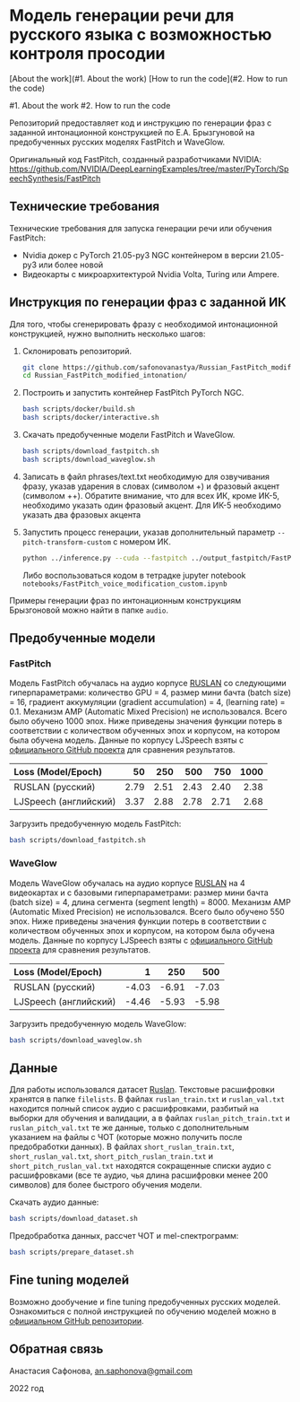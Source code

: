 # Модель генерации речи для русского языка с возможностью контроля просодии

[About the work](#1. About the work)
[How to run the code](#2. How to run the code)

#1. About the work
#2. How to run the code

Репозиторий предоставляет код и инструкцию по генерации фраз с заданной интонационной конструкцией по Е.А. Брызгуновой на предобученных русских моделях FastPitch и WaveGlow.

Оригинальный код FastPitch, созданный разработчиками NVIDIA: https://github.com/NVIDIA/DeepLearningExamples/tree/master/PyTorch/SpeechSynthesis/FastPitch

## Технические требования

Технические требования для запуска генерации речи или обучения FastPitch: 
* Nvidia докер с PyTorch 21.05-py3 NGC контейнером в версии 21.05-py3 или более новой
* Видеокарты с микроархитектурой Nvidia Volta, Turing или Ampere. 

## Инструкция по генерации фраз с заданной ИК

Для того, чтобы сгенерировать фразу с необходимой интонационной конструкцией, нужно выполнить несколько шагов:

1. Склонировать репозиторий.
   ```bash
   git clone https://github.com/safonovanastya/Russian_FastPitch_modified_intonation.git
   cd Russian_FastPitch_modified_intonation/
   ```

2. Построить и запустить контейнер FastPitch PyTorch NGC.

   ```bash
   bash scripts/docker/build.sh
   bash scripts/docker/interactive.sh
   ```

3. Скачать предобученные модели FastPitch и WaveGlow.

   ```bash
   bash scripts/download_fastpitch.sh
   bash scripts/download_waveglow.sh
   ```
   
4. Записать в файл phrases/text.txt необходимую для озвучивания фразу, указав ударения в словах (символом +) и фразовый акцент (символом ++). Обратите внимание, что для всех ИК, кроме ИК-5, необходимо указать один фразовый акцент. Для ИК-5 необходимо указать два фразовых акцента

5. Запустить процесс генерации, указав дополнительный параметр `--pitch-transform-custom` с номером ИК.

   ```bash
   python ../inference.py --cuda --fastpitch ../output_fastpitch/FastPitch_checkpoint_1000.pt --waveglow ../output_waveglow/checkpoint_WaveGlow_450.pt --wn-channels 256 --p-arpabet 0.0 -i phrases/text.txt -o ../output/modified_ik4/ --pitch-transform-custom 4
   ```
   
   Либо воспользоваться кодом в тетрадке jupyter notebook `notebooks/FastPitch_voice_modification_custom.ipynb`

Примеры генерации фраз по интонационным конструкциям Брызгоновой можно найти в папке `audio`.


## Предобученные модели
### FastPitch

Модель FastPitch обучалась на аудио корпусе [RUSLAN](https://ruslan-corpus.github.io/) со следующими гиперпараметрами: количество GPU = 4, размер мини бачта (batch size) = 16, градиент аккумуляции (gradient accumulation) = 4, (learning rate) = 0.1. Механизм AMP (Automatic Mixed Precision) не использовался. Всего было обучено 1000 эпох. Ниже приведены значения функции потерь в соответствии с количеством обученных эпох и корпусом, на котором была обучена модель. Данные по корпусу LJSpeech взяты с [официального GitHub проекта](https://github.com/NVIDIA/DeepLearningExamples/tree/master/PyTorch/SpeechSynthesis/FastPitch) для сравнения результатов.

| Loss (Model/Epoch)    |    50 |   250 |   500 |   750 |  1000 |
|:----------------------|------:|------:|------:|------:|------:|
| RUSLAN (русский)      | 2.79  |  2.51 |  2.43 |  2.40 |  2.38 |
| LJSpeech (английский) | 3.37  |  2.88 |  2.78 |  2.71 |  2.68 |

Загрузить предобученную модель FastPitch:

   ```bash
   bash scripts/download_fastpitch.sh
   ```

### WaveGlow

Модель WaveGlow обучалась на аудио корпусе [RUSLAN](https://ruslan-corpus.github.io/) на 4 видеокартах и с базовыми гиперпараметрами: размер мини бачта (batch size) = 4, длина сегмента (segment length) = 8000. Механизм AMP (Automatic Mixed Precision) не использовался. Всего было обучено 550 эпох. Ниже приведены значения функции потерь в соответствии с количеством обученных эпох и корпусом, на котором была обучена модель. Данные по корпусу LJSpeech взяты с [официального GitHub проекта](https://github.com/NVIDIA/DeepLearningExamples/tree/master/PyTorch/SpeechSynthesis/FastPitch) для сравнения результатов.

| Loss (Model/Epoch)    |    1  |   250 |   500  |
|:----------------------|------:|------:|-------:|
| RUSLAN (русский)      | -4.03 | -6.91 |  -7.03 |
| LJSpeech (английский) | -4.46 | -5.93 |  -5.98 |

Загрузить предобученную модель WaveGlow:

   ```bash
   bash scripts/download_waveglow.sh
   ```


## Данные

Для работы использовался датасет [Ruslan](https://ruslan-corpus.github.io/). Текстовые расшифровки хранятся в папке `filelists`. В файлах `ruslan_train.txt` и `ruslan_val.txt` находится полный список аудио с расшифровками, разбитый на выборки для обучения и валидации, а в файлах `ruslan_pitch_train.txt` и `ruslan_pitch_val.txt` те же данные, только с дополнительным указанием на файлы с ЧОТ (которые можно получить после предобработки данных). В файлах `short_ruslan_train.txt`, `short_ruslan_val.txt`, `short_pitch_ruslan_train.txt` и `short_pitch_ruslan_val.txt` находятся сокращенные списки аудио с расшифровками (все те аудио, чья длина расшифровки менее 200 символов) для более быстрого обучения модели.

Скачать аудио данные:

   ```bash
   bash scripts/download_dataset.sh
   ```

Предобработка данных, рассчет ЧОТ и mel-спектрограмм:

   ```bash
   bash scripts/prepare_dataset.sh
   ```

## Fine tuning моделей

Возможно дообучение и fine tuning предобученных русских моделей. Ознакомиться с полной инструкцией по обучению моделей можно в [официальном GitHub репозитории](https://github.com/NVIDIA/DeepLearningExamples/tree/master/PyTorch/SpeechSynthesis/FastPitch). 





## Обратная связь
Анастасия Сафонова, an.saphonova@gmail.com 

2022 год
